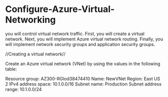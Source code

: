 # Configure-Azure-Virtual-Networking

you will control virtual network traffic. First, you will create a virtual network. Next, you will implement Azure virtual network routing. 
Finally, you will implement network security groups and application security groups.

//Creating a virtual network//

Create an Azure virtual network (VNet) by using the values in the following table:

Resource group:	AZ300-RGlod38474410
Name:	NewVNet
Region: East US 2
IPv4 address space:	10.1.0.0/16
Subnet name:	Production
Subnet address range:	10.1.0.0/24

